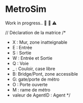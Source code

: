# MetroSim

Work in progress..  :construction_worker: :hammer: :warning:


// Déclaration de la matrice
/*
  - X : Mur, zone inatteignable
  - E : Entrée
  - S : Sortie
  - W : Entrée et Sortie
  - Q : Voie
  - _ : Couloir, case libre
  - B: Bridge/Pont, zone accessible
  - G: gate/porte de métro
  - O : Porte ouverte
  - M : rame de métro
  - valeur de AgentID : Agent
*/